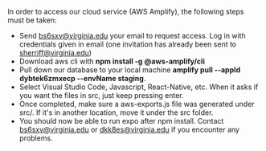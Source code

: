 In order to access our cloud service (AWS Amplify), the following steps must be taken:
- Send bs6sxv@virginia.edu your email to request access. Log in with credentials given in email (one invitation has already been sent to sherriff@virginia.edu)
- Download aws cli with **npm install -g @aws-amplify/cli**
- Pull down our database to your local machine **amplify pull --appId dybtek6zmxecp --envName staging**.
- Select Visual Studio Code, Javascript, React-Native, etc. When it asks if you want the files in src, just keep pressing enter.
- Once completed, make sure a aws-exports.js file was generated under src/. If it's in another location, move it under the src folder. 
- You should now be able to run expo after npm install. Contact bs6sxv@virginia.edu or dkk8es@virginia.edu if you encounter any problems.
